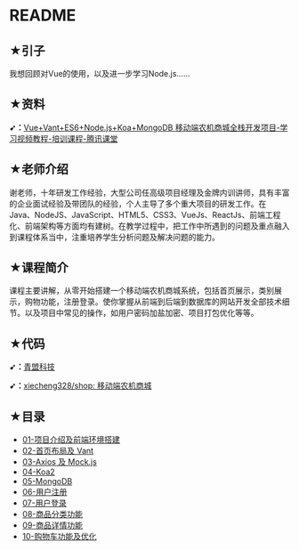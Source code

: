 # README

## ★引子

我想回顾对Vue的使用，以及进一步学习Node.js……

## ★资料

**➹：**[Vue+Vant+ES6+Node.js+Koa+MongoDB 移动端农机商城全栈开发项目-学习视频教程-培训课程-腾讯课堂](https://ke.qq.com/course/453495)

## ★老师介绍

谢老师，十年研发工作经验，大型公司任高级项目经理及金牌内训讲师，具有丰富的企业面试经验及带团队的经验，个人主导了多个重大项目的研发工作。在Java、NodeJS、JavaScript、HTML5、CSS3、VueJs、ReactJs、前端工程化、前端架构等方面均有建树。在教学过程中，把工作中所遇到的问题及重点融入到课程体系当中，注重培养学生分析问题及解决问题的能力。

## ★课程简介

课程主要讲解，从零开始搭建一个移动端农机商城系统，包括首页展示，类别展示，购物功能，注册登录。使你掌握从前端到后端到数据库的网站开发全部技术细节。以及项目中常见的操作，如用户密码加盐加密、项目打包优化等等。

## ★代码

**➹：**[青盟科技](http://www.qingmengtech.com/classdetail?id=31)

**➹：**[xiecheng328/shop: 移动端农机商城](https://github.com/xiecheng328/shop)

## ★目录

- [01-项目介绍及前端环境搭建](./01.md)
- [02-首页布局及 Vant](./02.md)
- [03-Axios 及 Mock.js](./03.md)
- [04-Koa2](./04.md)
- [05-MongoDB](./05.md)
- [06-用户注册](./06.md)
- [07-用户登录](./07.md)
- [08-商品分类功能](./08.md)
- [09-商品详情功能](./09.md)
- [10-购物车功能及优化](./10.md)